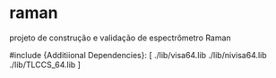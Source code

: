 # raman
projeto de construção e validação de espectrômetro Raman 

#include {Additiional Dependencies}:
[
./lib/visa64.lib
./lib/nivisa64.lib
./lib/TLCCS_64.lib
]
